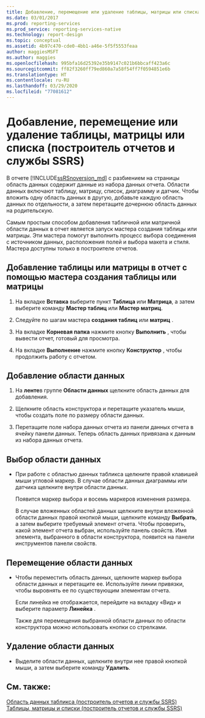 ```yaml
---
title: Добавление, перемещение или удаление таблицы, матрицы или списка (построитель отчетов) | Документация Майкрософт
ms.date: 03/01/2017
ms.prod: reporting-services
ms.prod_service: reporting-services-native
ms.technology: report-design
ms.topic: conceptual
ms.assetid: 4b97c470-cde0-4bb1-a46e-5f5f5553feaa
author: maggiesMSFT
ms.author: maggies
ms.openlocfilehash: 995bfa16d25392e35b9147c021b6bbcaff423a6c
ms.sourcegitcommit: ff82f3260ff79ed860a7a58f54ff7f0594851e6b
ms.translationtype: HT
ms.contentlocale: ru-RU
ms.lasthandoff: 03/29/2020
ms.locfileid: "77081612"
---
```

# <a name="add-move-or-delete-a-table-matrix-or-list-report-builder-and-ssrs"></a>Добавление, перемещение или удаление таблицы, матрицы или списка (построитель отчетов и службы SSRS)
  В отчете [!INCLUDE[ssRSnoversion_md](../../includes/ssrsnoversion-md.md)] с разбиением на страницы область данных содержит данные из набора данных отчета. Области данных включают таблицу, матрицу, список, диаграмму и датчик. Чтобы вложить одну область данных в другую, добавьте каждую область данных по отдельности, а затем перетащите дочернюю область данных на родительскую.  
  
 Самым простым способом добавления табличной или матричной области данных в отчет является запуск мастера создания таблицы или матрицы. Эти мастера помогут выполнить процесс выбора соединения с источником данных, расположения полей и выбора макета и стиля. Мастера доступны только в построителе отчетов.  
  
## <a name="to-add-a-table-or-matrix-to-a-report-by-using-the-new-table-or-new-matrix-wizard"></a>Добавление таблицы или матрицы в отчет с помощью мастера создания таблицы или матрицы  
  
1.  На вкладке **Вставка** выберите пункт **Таблица** или **Матрица**, а затем выберите команду **Мастер таблиц** или **Мастер матриц**.  
  
2.  Следуйте по шагам мастера **создания таблиц** или **матриц** .  
  
3.  На вкладке **Корневая папка** нажмите кнопку **Выполнить** , чтобы вывести отчет, готовый для просмотра.  
  
4.  На вкладке **Выполнение** нажмите кнопку **Конструктор** , чтобы продолжить работу с отчетом.  
  
## <a name="to-add-a-data-region"></a>Добавление области данных  
  
1.  На **ленте**в группе **Области данных** щелкните область данных для добавления.  
  
2.  Щелкните область конструктора и перетащите указатель мыши, чтобы создать поле по размеру области данных.  
  
3.  Перетащите поле набора данных отчета из панели данных отчета в ячейку панели данных. Теперь область данных привязана к данным из набора данных отчета.  
  
## <a name="to-select-a-data-region"></a>Выбор области данных  
  
-   При работе с областью данных табликса щелкните правой клавишей мыши угловой маркер. В случае области данных диаграммы или датчика щелкните внутри области данных.  
  
     Появится маркер выбора и восемь маркеров изменения размера.  
  
     В случае вложенных областей данных щелкните внутри вложенной области данных правой кнопкой мыши, щелкните команду **Выбрать**, а затем выберите требуемый элемент отчета. Чтобы проверить, какой элемент отчета выбран, используйте панель свойств. Имя элемента, выбранного в области конструктора, появится на панели инструментов панели свойств.  
  
## <a name="to-move-a-data-region"></a>Перемещение области данных  
  
-   Чтобы переместить область данных, щелкните маркер выбора области данных и перетащите ее. Используйте линии привязки, чтобы выровнять ее по существующим элементам отчета.  
  
     Если линейка не отображается, перейдите на вкладку «Вид» и выберите параметр **Линейка** .  
  
     Также для перемещения выбранной области данных по области конструктора можно использовать кнопки со стрелками.  
  
## <a name="to-delete-a-data-region"></a>Удаление области данных  
  
-   Выделите области данных, щелкните внутри нее правой кнопкой мыши, а затем выберите команду **Удалить**.  
  
## <a name="see-also"></a>См. также:  
 [Область данных табликса (построитель отчетов и службы SSRS)](../../reporting-services/report-design/tablix-data-region-report-builder-and-ssrs.md)   
 [Таблицы, матрицы и списки (построитель отчетов и службы SSRS)](../../reporting-services/report-design/tables-matrices-and-lists-report-builder-and-ssrs.md)  
  
  
